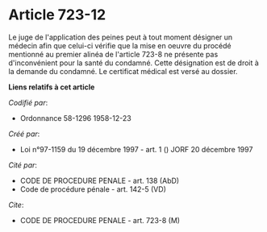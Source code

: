 # Article 723-12

Le juge de l'application des peines peut à tout moment désigner un médecin afin que celui-ci vérifie que la mise en oeuvre du
procédé mentionné au premier alinéa de l'article 723-8 ne présente pas d'inconvénient pour la santé du condamné. Cette
désignation est de droit à la demande du condamné. Le certificat médical est versé au dossier.

**Liens relatifs à cet article**

_Codifié par_:

  - Ordonnance 58-1296 1958-12-23

_Créé par_:

  - Loi n°97-1159 du 19 décembre 1997 - art. 1 () JORF 20 décembre 1997

_Cité par_:

  - CODE DE PROCEDURE PENALE - art. 138 (AbD)
  - Code de procédure pénale - art. 142-5 (VD)

_Cite_:

  - CODE DE PROCEDURE PENALE - art. 723-8 (M)
